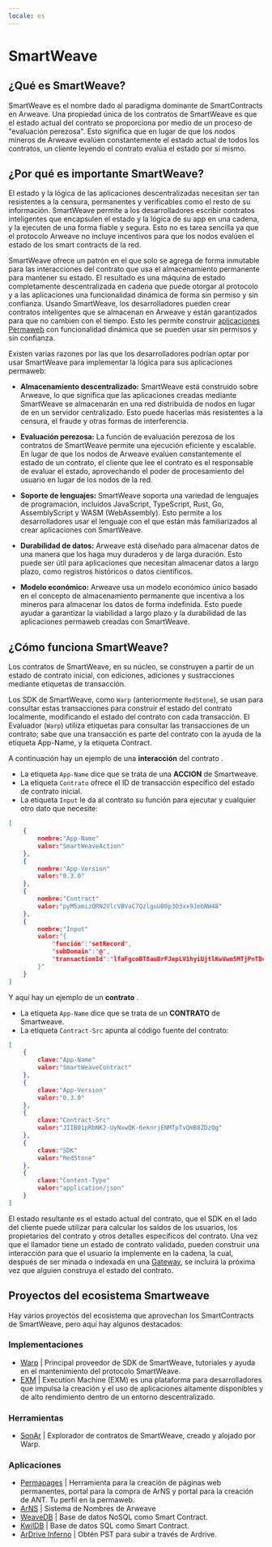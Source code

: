 ```yaml
---
locale: es
---
```


# SmartWeave

## ¿Qué es SmartWeave?

SmartWeave es el nombre dado al paradigma dominante de SmartContracts en Arweave. Una propiedad única de los contratos de SmartWeave es que el estado actual del contrato se proporciona por medio de un proceso de "evaluación perezosa". Esto significa que en lugar de que los nodos mineros de Arweave evalúen constantemente el estado actual de todos los contratos, un cliente leyendo el contrato evalúa el estado por sí mismo.

## ¿Por qué es importante SmartWeave?

El estado y la lógica de las aplicaciones descentralizadas necesitan ser tan resistentes a la censura, permanentes y verificables como el resto de su información. SmartWeave permite a los desarrolladores escribir contratos inteligentes que encapsulen el estado y la lógica de su app en una cadena, y la ejecuten de una forma fiable y segura. Esto no es tarea sencilla ya que el protocolo Arweave no incluye incentivos para que los nodos evalúen el estado de los smart contracts de la red.

SmartWeave ofrece un patrón en el que solo se agrega de forma inmutable para las interacciones del contrato que usa el almacenamiento permanente para mantener su estado. El resultado es una máquina de estado completamente descentralizada en cadena que puede otorgar al protocolo y a las aplicaciones una funcionalidad dinámica de forma sin permiso y sin confianza. Usando SmartWeave, los desarrolladores pueden crear contratos inteligentes que se almacenan en Arweave y están garantizados para que no cambien con el tiempo. Esto les permite construir [aplicaciones Permaweb](/concepts/permawebApplications.md) con funcionalidad dinámica que se pueden usar sin permisos y sin confianza.

Existen varias razones por las que los desarrolladores podrían optar por usar SmartWeave para implementar la lógica para sus aplicaciones permaweb:

- **Almacenamiento descentralizado:** SmartWeave está construido sobre Arweave, lo que significa que las aplicaciones creadas mediante SmartWeave se almacenarán en una red distribuida de nodos en lugar de en un servidor centralizado. Esto puede hacerlas más resistentes a la censura, el fraude y otras formas de interferencia.

- **Evaluación perezosa:** La función de evaluación perezosa de los contratos de SmartWeave permite una ejecución eficiente y escalable. En lugar de que los nodos de Arweave evalúen constantemente el estado de un contrato, el cliente que lee el contrato es el responsable de evaluar el estado, aprovechando el poder de procesamiento del usuario en lugar de los nodos de la red.

- **Soporte de lenguajes:** SmartWeave soporta una variedad de lenguajes de programación, incluidos JavaScript, TypeScript, Rust, Go, AssemblyScript y WASM (WebAssembly). Esto permite a los desarrolladores usar el lenguaje con el que están más familiarizados al crear aplicaciones con SmartWeave.

- **Durabilidad de datos:** Arweave está diseñado para almacenar datos de una manera que los haga muy duraderos y de larga duración. Esto puede ser útil para aplicaciones que necesitan almacenar datos a largo plazo, como registros históricos o datos científicos.

- **Modelo económico:** Arweave usa un modelo económico único basado en el concepto de almacenamiento permanente que incentiva a los mineros para almacenar los datos de forma indefinida. Esto puede ayudar a garantizar la viabilidad a largo plazo y la durabilidad de las aplicaciones permaweb creadas con SmartWeave.

## ¿Cómo funciona SmartWeave?

Los contratos de SmartWeave, en su núcleo, se construyen a partir de un estado de contrato inicial, con ediciones, adiciones y sustracciones mediante etiquetas de transacción.

Los SDK de SmartWeave, como `Warp` (anteriormente `RedStone`), se usan para consultar estas transacciones para construir el estado del contrato localmente, modificando el estado del contrato con cada transacción. El Evaluador (`Warp`) utiliza etiquetas para consultar las transacciones de un contrato; sabe que una transacción es parte del contrato con la ayuda de la etiqueta App-Name, y la etiqueta Contract.

A continuación hay un ejemplo de una **interacción** del contrato .

- La etiqueta `App-Name` dice que se trata de una **ACCION** de Smartweave.
- La etiqueta `Contrato` ofrece el ID de transacción específico del estado de contrato inicial.
- La etiqueta `Input` le da al contrato su función para ejecutar y cualquier otro dato que necesite:

```json
[
    {
        nombre:"App-Name"
        valor:"SmartWeaveAction"
    },
    {
        nombre:"App-Version"
        valor:"0.3.0"
    },
    {
        nombre:"Contract"
        valor:"pyM5amizQRN2VlcVBVaC7QzlguUB0p3O3xx9JmbNW48"
    },
    {
        nombre:"Input"
        valor:"{
            "función":"setRecord",
            "subDomain":"@",
            "transactionId":"lfaFgcoBT8auBrFJepLV1hyiUjtlKwVwn5MTjPnTDcs"
        }"
    }
]
```

Y aquí hay un ejemplo de un **contrato** .

- La etiqueta `App-Name` dice que se trata de un **CONTRATO** de Smartweave.
- La etiqueta `Contract-Src` apunta al código fuente del contrato:

```json
[
    {
        clave:"App-Name"
        valor:"SmartWeaveContract"
    },
    {
        clave:"App-Version"
        valor:"0.3.0"
    },
    {
        clave:"Contract-Src"
        valor:"JIIB01pRbNK2-UyNxwQK-6eknrjENMTpTvQmB8ZDzQg"
    },
    {
        clave:"SDK"
        valor:"RedStone"
    },
    {
        clave:"Content-Type"
        valor:"application/json"
    }
]
```

El estado resultante es el estado actual del contrato, que el SDK en el lado del cliente puede utilizar para calcular los saldos de los usuarios, los propietarios del contrato y otros detalles específicos del contrato. Una vez que el llamador tiene un estado de contrato validado, pueden construir una interacción para que el usuario la implemente en la cadena, la cual, después de ser minada o indexada en una [Gateway](/concepts/gateways.md), se incluirá la próxima vez que alguien construya el estado del contrato.

## Proyectos del ecosistema Smartweave

Hay varios proyectos del ecosistema que aprovechan los SmartContracts de SmartWeave, pero aquí hay algunos destacados:

### Implementaciones

- [Warp](https://warp.cc/) | Principal proveedor de SDK de SmartWeave, tutoriales y ayuda en el mantenimiento del protocolo SmartWeave.
- [EXM](https://docs.exm.dev/) | Execution Machine (EXM) es una plataforma para desarrolladores que impulsa la creación y el uso de aplicaciones altamente disponibles y de alto rendimiento dentro de un entorno descentralizado.

### Herramientas

- [SonAr](https://sonar.warp.cc/#/app/contracts) | Explorador de contratos de SmartWeave, creado y alojado por Warp.

### Aplicaciones

- [Permapages](https://permapages.app/) | Herramienta para la creación de páginas web permanentes, portal para la compra de ArNS y portal para la creación de ANT. Tu perfil en la permaweb.
- [ArNS](arns.md) | Sistema de Nombres de Arweave <!-- // todo: actualizar al portal de ArNS cuando se lance -->
- [WeaveDB](https://weavedb.dev/) | Base de datos NoSQL como Smart Contract.
- [KwilDB](https://docs.kwil.com/) | Base de datos SQL como Smart Contract.
- [ArDrive Inferno](https://ardrive.io/inferno/) | Obtén PST para subir a través de Ardrive.
